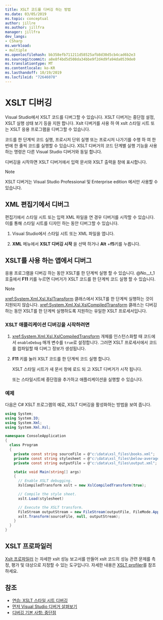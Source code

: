 ```yaml
---
title: XSLT 코드를 디버깅 하는 방법
ms.date: 03/05/2019
ms.topic: conceptual
author: jillre
ms.author: jillfra
manager: jillfra
dev_langs:
- CSharp
ms.workload:
- multiple
ms.openlocfilehash: bb358efb711211d58525afb8d30d5cb4cad6b2e3
ms.sourcegitcommit: a8e8f4bd5d508da34bbe9f2d4d9fa94da0539de0
ms.translationtype: MT
ms.contentlocale: ko-KR
ms.lasthandoff: 10/19/2019
ms.locfileid: "72646078"
---
```

# <a name="debugging-xslt"></a>XSLT 디버깅

Visual Studio에서 XSLT 코드를 디버그할 수 있습니다. XSLT 디버거는 중단점 설정, XSLT 실행 상태 보기 등을 지원 합니다. Xslt 디버거를 사용 하 여 xslt 스타일 시트 또는 XSLT 응용 프로그램을 디버그할 수 있습니다.

코드를 한 단계씩 코드 실행, 프로시저 단위 실행 또는 프로시저 나가기를 수행 하 여 한 번에 한 줄씩 코드를 실행할 수 있습니다. XSLT 디버거의 코드 단계별 실행 기능을 사용 하는 명령은 다른 Visual Studio 디버거와 동일 합니다.

디버깅을 시작하면 XSLT 디버거에서 입력 문서와 XSLT 출력을 창에 표시합니다.

> [!NOTE]
> XSLT 디버거는 Visual Studio Professional 및 Enterprise edition 에서만 사용할 수 있습니다.

## <a name="debug-from-the-xml-editor"></a>XML 편집기에서 디버그

편집기에서 스타일 시트 또는 입력 XML 파일을 연 경우 디버거를 시작할 수 있습니다. 이를 통해 스타일 시트를 디자인 하는 동안 디버그할 수 있습니다.

1. Visual Studio에서 스타일 시트 또는 XML 파일을 엽니다.

1. **XML** 메뉴에서 **XSLT 디버깅 시작** 을 선택 하거나 **Alt** +**f5**키를 누릅니다.

## <a name="debug-from-an-app-that-uses-xslt"></a>XSLT를 사용 하는 앱에서 디버그

응용 프로그램을 디버깅 하는 동안 XSLT를 한 단계씩 실행 할 수 있습니다. @No__t_1 호출에서 **F11** 키를 누르면 디버거가 XSLT 코드를 한 단계씩 코드 실행 할 수 있습니다.

> [!NOTE]
> <xref:System.Xml.Xsl.XslTransform> 클래스에서 XSLT를 한 단계씩 실행하는 것이 지원되지 않습니다. <xref:System.Xml.Xsl.XslCompiledTransform> 클래스는 디버깅하는 동안 XSLT를 한 단계씩 실행하도록 지원하는 유일한 XSLT 프로세서입니다.

### <a name="to-start-debugging-an-xslt-application"></a>XSLT 애플리케이션 디버깅을 시작하려면

1. <xref:System.Xml.Xsl.XslCompiledTransform> 개체를 인스턴스화할 때 코드에서 `enableDebug` 매개 변수를 `true`로 설정합니다. 그러면 XSLT 프로세서에서 코드를 컴파일할 때 디버그 정보가 생성됩니다.

1. **F11** 키를 눌러 XSLT 코드를 한 단계씩 코드 실행 합니다.

   XSLT 스타일 시트가 새 문서 창에 로드 되 고 XSLT 디버거가 시작 됩니다.

   또는 스타일시트에 중단점을 추가하고 애플리케이션을 실행할 수 있습니다.

### <a name="example"></a>예제

다음은 C# XSLT 프로그램의 예로, XSLT 디버깅을 활성화하는 방법을 보여 줍니다.

```csharp
using System;
using System.IO;
using System.Xml;
using System.Xml.Xsl;

namespace ConsoleApplication
{
  class Program
  {
    private const string sourceFile = @"c:\data\xsl_files\books.xml";
    private const string stylesheet = @"c:\data\xsl_files\below-average.xsl";
    private const string outputFile = @"c:\data\xsl_files\output.xml";

    static void Main(string[] args)
    {
      // Enable XSLT debugging.
      XslCompiledTransform xslt = new XslCompiledTransform(true);

      // Compile the style sheet.
      xslt.Load(stylesheet)

      // Execute the XSLT transform.
      FileStream outputStream = new FileStream(outputFile, FileMode.Append);
      xslt.Transform(sourceFile, null, outputStream);
    }
  }
}
```

## <a name="xslt-profiler"></a>XSLT 프로파일러

[Xslt 프로파일러](../xml-tools/xslt-profiler.md) 는 자세한 xslt 성능 보고서를 만들어 xslt 코드의 성능 관련 문제를 측정, 평가 및 대상으로 지정할 수 있는 도구입니다. 자세한 내용은 [XSLT profiler](../xml-tools/xslt-profiler.md)를 참조 하세요.

## <a name="see-also"></a>참조

- [연습: XSLT 스타일 시트 디버깅](../xml-tools/walkthrough-debug-an-xslt-style-sheet.md)
- [먼저 Visual Studio 디버거 살펴보기](../debugger/debugger-feature-tour.md)
- [디버깅 기본 사항: 중단점](../debugger/using-breakpoints.md)
